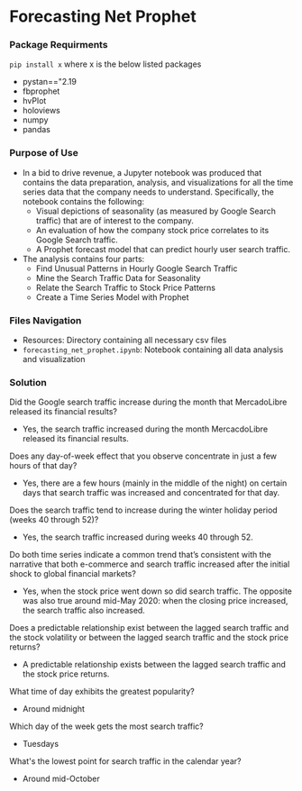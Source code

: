 # Forecasting Net Prophet

### Package Requirments

`pip install x` where x is the below listed packages
* pystan=="2.19
* fbprophet
* hvPlot
* holoviews
* numpy
* pandas

### Purpose of Use
* In a bid to drive revenue, a Jupyter notebook was produced that contains the data preparation, analysis, and visualizations for all the time series data that the company needs to understand. Specifically, the notebook contains the following:
  * Visual depictions of seasonality (as measured by Google Search traffic) that are of interest to the company.
  * An evaluation of how the company stock price correlates to its Google Search traffic.
  * A Prophet forecast model that can predict hourly user search traffic.
* The analysis contains four parts:
  * Find Unusual Patterns in Hourly Google Search Traffic
  * Mine the Search Traffic Data for Seasonality
  * Relate the Search Traffic to Stock Price Patterns
  * Create a Time Series Model with Prophet

### Files Navigation
* Resources: Directory containing all necessary csv files
* `forecasting_net_prophet.ipynb`: Notebook containing all data analysis and visualization

### Solution
Did the Google search traffic increase during the month that MercadoLibre released its financial results?
* Yes, the search traffic increased during the month MercacdoLibre released its financial results.

Does any day-of-week effect that you observe concentrate in just a few hours of that day?
* Yes, there are a few hours (mainly in the middle of the night) on certain days that search traffic was increased and concentrated for that day.

Does the search traffic tend to increase during the winter holiday period (weeks 40 through 52)?
* Yes, the search traffic increased during weeks 40 through 52.

Do both time series indicate a common trend that’s consistent with the narrative that both e-commerce and search traffic increased after the initial shock to global financial markets?
* Yes, when the stock price went down so did search traffic. The opposite was also true around mid-May 2020: when the closing price increased, the search traffic also increased.

Does a predictable relationship exist between the lagged search traffic and the stock volatility or between the lagged search traffic and the stock price returns?
* A predictable relationship exists between the lagged search traffic and the stock price returns.

What time of day exhibits the greatest popularity?
* Around midnight

Which day of the week gets the most search traffic?
* Tuesdays

What's the lowest point for search traffic in the calendar year?
* Around mid-October
